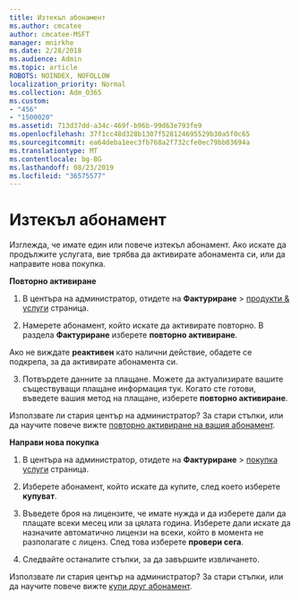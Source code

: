 ```yaml
---
title: Изтекъл абонамент
ms.author: cmcatee
author: cmcatee-MSFT
manager: mnirkhe
ms.date: 2/28/2018
ms.audience: Admin
ms.topic: article
ROBOTS: NOINDEX, NOFOLLOW
localization_priority: Normal
ms.collection: Adm_O365
ms.custom:
- "456"
- "1500020"
ms.assetid: 713d37dd-a34c-469f-b96b-99d63e793fe9
ms.openlocfilehash: 37f1cc48d328b1307f528124695529b30a5f0c65
ms.sourcegitcommit: ea64deba1eec3fb768a2f732cfe0ec79bb03694a
ms.translationtype: MT
ms.contentlocale: bg-BG
ms.lasthandoff: 08/23/2019
ms.locfileid: "36575577"
---
```

# <a name="expired-subscription"></a>Изтекъл абонамент

Изглежда, че имате един или повече изтекъл абонамент. Ако искате да продължите услугата, вие трябва да активирате абонамента си, или да направите нова покупка.
  
**Повторно активиране**
  
1. В центъра на администратор, отидете на **Фактуриране** \> [продукти & услуги](https://go.microsoft.com/fwlink/p/?linkid=842054) страница.

2. Намерете абонамент, който искате да активирате повторно. В раздела **Фактуриране** изберете **повторно активиране**.

Ако не виждате **реактивен** като налични действие, обадете се подкрепа, за да активирате абонамента си.

3. Потвърдете данните за плащане. Можете да актуализирате вашите съществуващи плащане информация тук. Когато сте готови, въведете вашия метод на плащане, изберете **повторно активиране**.

Използвате ли стария център на администратор? За стари стъпки, или да научите повече вижте [повторно активиране на вашия абонамент](https://docs.microsoft.com/office365/admin/subscriptions-and-billing/reactivate-your-subscription).

**Направи нова покупка**
  
1. В центъра на администратор, отидете на **Фактуриране** \> [покупка услуги](https://go.microsoft.com/fwlink/p/?linkid=868433) страница.

2. Изберете абонамент, който искате да купите, след което изберете **купуват**.

3. Въведете броя на лицензите, че имате нужда и да изберете дали да плащате всеки месец или за цялата година. Изберете дали искате да назначите автоматично лицензи на всеки, който в момента не разполагате с лиценз. След това изберете **провери сега**.

4. Следвайте останалите стъпки, за да завършите извличането.

Използвате ли стария център на администратор? За стари стъпки, или да научите повече вижте [купи друг абонамент](https://docs.microsoft.com/office365/admin/subscriptions-and-billing/buy-another-subscription).
